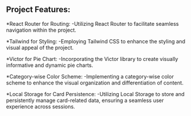 ## Project Features:
*React Router for Routing:
-Utilizing React Router to facilitate seamless navigation within the project.

*Tailwind for Styling:
-Employing Tailwind CSS to enhance the styling and visual appeal of the project.

*Victor for Pie Chart:
-Incorporating the Victor library to create visually informative and dynamic pie charts.

*Category-wise Color Scheme:
-Implementing a category-wise color scheme to enhance the visual organization and differentiation of content.

*Local Storage for Card Persistence:
-Utilizing Local Storage to store and persistently manage card-related data, ensuring a seamless user experience across sessions.
